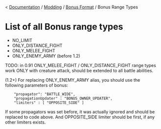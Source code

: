 < [Documentation](../../Readme.md) / [Modding](../Readme.md) / [Bonus Format](../Bonus_Format.md) / Bonus Range Types

# List of all Bonus range types

-   NO_LIMIT
-   ONLY_DISTANCE_FIGHT
-   ONLY_MELEE_FIGHT
-   ONLY_ENEMY_ARMY (before 1.2)

TODO: in 0.91 ONLY_MELEE_FIGHT / ONLY_DISTANCE_FIGHT range types work
ONLY with creature attack, should be extended to all battle abilities.

(1.2+) For replacing ONLY_ENEMY_ARMY alias, you should use the following
parameters of bonus:

    	"propagator": "BATTLE_WIDE",
    	"propagationUpdater" : "BONUS_OWNER_UPDATER",
    	"limiters" : [ "OPPOSITE_SIDE" ]

If some propagators was set before, it was actually ignored and should
be replaced to code above. And OPPOSITE_SIDE limiter should be first, if
any other limiters exists.